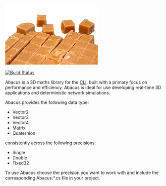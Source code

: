 ![Abacus](/misc/logo.png)

[![Build Status](https://travis-ci.org/blimey/abacus.png?branch=development)](https://travis-ci.org/blimey/abacus)

Abacus is a 3D maths library for the [CLI](http://en.wikipedia.org/wiki/Common_Language_Infrastructure), built with a primary focus on performance and efficiency.  Abacus is ideal for use developing real-time 3D applications and deterministic network simulations.

Abacus provides the following data type:

* Vector2
* Vector3
* Vector4
* Matrix
* Quaternion

consistently across the following precisions:

* Single
* Double
* Fixed32

To use Abacus choose the precision you want to work with and include the corresponding Abacus.*.cs file in your project.
